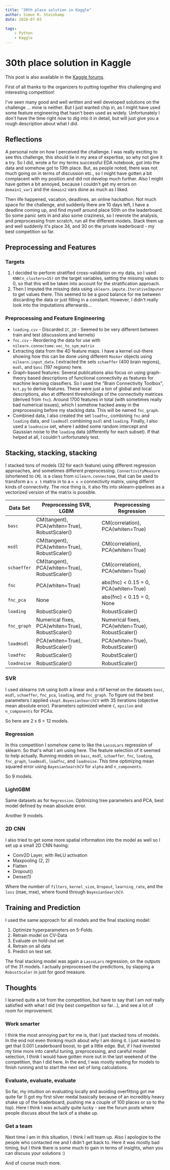 ```yaml
---
title: "30th place solution in Kaggle"
author: Simon R. Steinkamp
date: 2020-07-03

tags:
    - Python
    - Kaggle
---
```

# 30th place solution in Kaggle

This post is also available in the [Kaggle forums](https://www.kaggle.com/c/trends-assessment-prediction/discussion/163744).

First of all thanks to the organizers to putting together this challenging and interesting competition!

I've seen many good and well written and well developed solutions on the challenge ... mine is neither. But I just wanted chip in, as I might have used some feature engineering that hasn't been used as widely. Unfortunately I don't have the time right now to dig into it in detail, but will just give you a rough description about what I did.

## Reflections

A personal note on how I perceived the challenge. I was really exciting to see this challenge, this should lie in my area of expertise, so why not give it a try. So I did, wrote a for my terms successful EDA notebook, got into the data and somehow got to 13th place. But, as people noted, there was not much going on in terms of discussion etc., so I might have gotten a
bit complacent with my position and did not develop much further. Also I might have gotten a bit annoyed, because I couldn't get my errors on `domain1_var1` and the `domain2` vars done as much as I liked.

Then life happened, vacation, deadlines, an online hackathon. Not much space for the challenge, and suddenly there are 10 days left, I have a deadline coming up, and find myself around place 50th on the leaderboard. So some panic sets in and also some craziness, so I rewrote the analysis, and preprocessing from scratch, run all the different models. Stack them up and well suddenly it's place 34, and 30 on the private leaderboard - my best competition so far.

## Preprocessing and Features

### Targets

1. I decided to perform stratified cross-validation on my data, so I used `KNN(n_clusters=15)` on
the target variables, setting the missing values to 0, so that this will be taken
into account for the stratification approach.
2. Then I imputed the missing data using `sklearn.impute.IterativeImputer` to get
values there. This seemed to be a good balance for me between discarding the data
or just filling in a constant. However, I didn't really look into the imputations
afterwards...

### Preprocessing and Feature Engineering

* `loading.csv` - Discarded `IC_20` - Seemed to be very different between train and test (discussions and kernels)
* `fnc.csv` - Reordering the data for use with `nilearn.connectome.vec_to_sym_matrix`
* Extracting data from the 4D feature maps. I have a kernel out-there showing how this can be done using different
`Masker` objects using `nilearn.input_data`. I extracted the sets `schaeffer` (400 brain regions),
`msdl`, and `basc` (197 regions) here.
* Graph-based features: Several publications also focus on using graph-theory based descriptions of functional
connectivity as features for machine learning classifiers. So I used the "Brain Connectivity Toolbox", `bct.py`
to derive features. These were just a ton of global and local descriptions, also at different thresholdings of the
connectivity matrices (derived from `fnc`). Around 1700 features in total (with sometimes really bad numerical
issues), which I somehow hacked away in the preprocessing before my stacking data. This will be named `fnc_graph`.
* Combined data, I also created the set `loadfnc`, combining `fnc` and `loading` data, and `loadmsdl` combining
`msdl` and `loading`. Finally, I also used a `loadnoise` set, where I added some random intercept and Gaussian noise
to the `loading` data (differently for each subset). If that helped at all, I couldn't unfortunately test.

## Stacking, stacking, stacking

I stacked tons of models (32 for each feature) using different regression approaches, and
sometimes different preprocessing. `ConnectivityMeasure` (shortened to `CM`).
is a class from `nilearn.connectome`,
that can be used to transform a `n x t` matrix in to a `n x n` connectivity matrix, using differnt
kinds of connectivity. The nice thing is, it also fits into sklearn-pipelines as a vectorized version
of the matrix is possible.

| Data Set | Preprocessing SVR, LGBM | Preprocessing Regression |
| -------- | ----------------------- | ------------------------ |
| `basc`   | CM(tangent), PCA(whiten=True), RobustScaler() | CM(correlation), PCA(whiten=True) |
| `msdl`   | CM(tangent), PCA(whiten=True), RobustScaler() | CM(correlation), PCA(whiten=True) |
| `schaeffer`   | CM(tangent), PCA(whiten=True), RobustScaler() | CM(correlation), PCA(whiten=True) |
| `fnc`   | PCA(whiten=True) | abs(fnc) < 0.15 = 0,  PCA(whiten=True) |
| `fnc_pca`   | None | abs(fnc) < 0.15 = 0,  None |
| `loading` | RobustScaler() | RobustScaler() |
| `fnc_graph` |Numerical fixes, PCA(whiten=True), RobustScaler() | Numerical fixes, PCA(whiten=True), RobustScaler() |
| `loadmsdl` | PCA(whiten=True), RobustScaler() | PCA(whiten=True), RobustScaler() |
| `loadfnc` | RobustScaler() | RoubstScaler() |
| `loadnoise` | RobustScaler() | RobustScaler()|

### SVR

I used sklearns `SVR` using both a linear and a rbf kernel on the datasets `basc`, `msdl`, `schaeffer`, `fnc_pca`, `loading`, and `fnc_graph`. To figure out the best parameters I applied `skopt.BayesianSearchCV` with 35 iterations (objective mean absolute error). Parameters optimized where `C`, `epsilon` and `n_components` for PCAs.

So here are 2 x 6 = 12 models.

### Regression

In this competition I somehow came to like the `LassoLars` regression of sklearn. So that's what I am using here. The feature selection of it seemed to help actually.
Running models on `basc`, `msdl`, `schaeffer`, `fnc`, `loading`, `fnc_graph`, `loadmsdl`, `loadfnc`, and `loadnoise`. This time optimizing mean squared error using `BayesianSearchCV` for `alpha` and `n_components`.

So 9 models.

### LightGBM

Same datasets as for `Regression`. Optimizing tree parameters and PCA, best model defined by mean absolute error.

Another 9 models.

### 2D CNN

I also tried to get some more spatial information into the model as well
so I set up a small 2D CNN having:

* Conv2D Layer, with ReLU activation
* Maxpooling (2, 2)
* Flatten
* Dropout()
* Dense(1)

Where the number of `filters`, `kernel_size`, `Dropout`, `learning_rate`, and the `loss` (mae, mse), where found through `BayesianSearchCV`.

## Training and Prediction

I used the same approach for all models and the final stacking model:

1. Optimize hyperparameters on 5-Folds.
2. Retrain model on CV-Data
3. Evaluate on hold-out set
4. Retrain on all data
5. Predict on test set.

The final stacking model was again a `LassoLars` regression, on the outputs of the 31 models. I actually preprocessed the predictions, by slapping a `RobustScaler` in just for good measure.

## Thoughts

I learned quite a lot from the competition, but have to say that I am not really satisfied with what I did (my best competition so far...), and see a lot of room for improvement.

### Work smarter

I think the most annoying part for me is, that I just stacked tons of models. In the end not even thinking much about *why* I am doing it. I just wanted to get that 0.001 Leaderboard boost, to get a little edge. But, if I had invested my time more into careful tuning, preprocessing, and careful model selection, I think I would have gotten more out in the last weekend of the competition, than I did here. In the end, I was mostly waiting for models to finish running and to start the next set of long calculations.

### Evaluate, evaluate, evaluate

So far, my intuition on evaluating locally and avoiding overfitting got me quite far (I got my first silver medal basically because of an incredibly heavy shake up of the leaderboard, pushing me a couple of 100 places or so to the top). Here I think I was actually quite lucky - see the forum posts where people discuss about the lack of a shake up.

### Get a team

Next time I am in this situation, I think I will team up. Also I apologize to the people who contacted me and I didn't get back to. Here it was mostly bad timing, but I think there is some much to gain in terms of insights, when you can discuss your solutions :)

And of course much more.